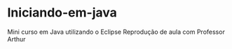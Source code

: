 # Iniciando-em-java
Mini curso em Java utilizando o Eclipse
Reprodução de aula  com Professor Arthur
